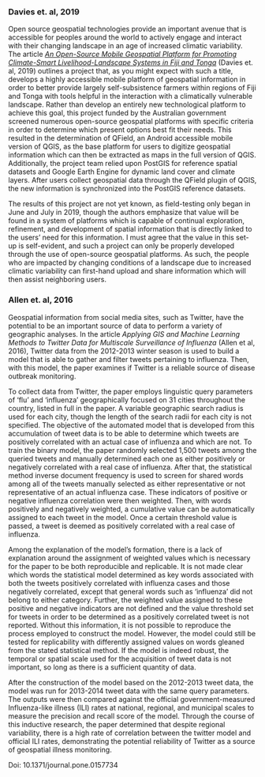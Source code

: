 ### Davies et. al, 2019

Open source geospatial technologies provide an important avenue that is accessible for peoples around the world to actively engage and interact with their changing landscape in an age of increased climatic variability. The article [_An Open-Source Mobile Geospatial Platform for Promoting Climate-Smart Livelihood-Landscape Systems in Fiji and Tonga_](https://www.int-arch-photogramm-remote-sens-spatial-inf-sci.net/XLII-4-W14/31/2019/) (Davies et. al, 2019) outlines a project that, as you might expect with such a title, develops a highly accessible mobile platform of geospatial information in order to better provide largely self-subsistence farmers within regions of Fiji and Tonga with tools helpful in the interaction with a climatically vulnerable landscape. Rather than develop an entirely new technological platform to achieve this goal, this project funded by the Australian government screened numerous open-source geospatial platforms with specific criteria in order to determine which present options best fit their needs. This resulted in the determination of QField, an Android accessible mobile version of QGIS, as the base platform for users to digitize geospatial information which can then be extracted as maps in the full version of QGIS. Additionally, the project team relied upon PostGIS for reference spatial datasets and Google Earth Engine for dynamic land cover and climate layers. After users collect geospatial data through the QField plugin of QGIS, the new information is synchronized into the PostGIS reference datasets.

The results of this project are not yet known, as field-testing only began in June and July in 2019, though the authors emphasize that value will be found in a system of platforms which is capable of continual exploration, refinement, and development of spatial information that is directly linked to the users’ need for this information. I must agree that the value in this set-up is self-evident, and such a project can only be properly developed through the use of open-source geospatial platforms. As such, the people who are impacted by changing conditions of a landscape due to increased climatic variability can first-hand upload and share information which will then assist neighboring users.

### Allen et. al, 2016

Geospatial information from social media sites, such as Twitter, have the potential to be an important source of data to perform a variety of geographic analyses. In the article *Applying GIS and Machine Learning Methods to Twitter Data for Multiscale Surveillance of Influenza* (Allen et al, 2016), Twitter data from the 2012-2013 winter season is used to build a model that is able to gather and filter tweets pertaining to influenza. Then, with this model, the paper examines if Twitter is a reliable source of disease outbreak monitoring. 

To collect data from Twitter, the paper employs linguistic query parameters of ‘flu’ and ‘influenza’ geographically focused on 31 cities throughout the country, listed in full in the paper. A variable geographic search radius is used for each city, though the length of the search radii for each city is not specified. The objective of the automated model that is developed from this accumulation of tweet data is to be able to determine which tweets are positively correlated with an actual case of influenza and which are not. To train the binary model, the paper randomly selected 1,500 tweets among the queried tweets and manually determined each one as either positively or negatively correlated with a real case of influenza. After that, the statistical method inverse document frequency is used to screen for shared words among all of the tweets manually selected as either representative or not representative of an actual influenza case. These indicators of positive or negative influenza correlation were then weighted. Then, with words positively and negatively weighted, a cumulative value can be automatically assigned to each tweet in the model. Once a certain threshold value is passed, a tweet is deemed as positively correlated with a real case of influenza. 

Among the explanation of the model’s formation, there is a lack of explanation around the assignment of weighted values which is necessary for the paper to be both reproducible and replicable. It is not made clear which words the statistical model determined as key words associated with both the tweets positively correlated with influenza cases and those negatively correlated, except that general words such as ‘influenza’ did not belong to either category. Further, the weighted value assigned to these positive and negative indicators are not defined and the value threshold set for tweets in order to be determined as a positively correlated tweet is not reported. Without this information, it is not possible to reproduce the process employed to construct the model. However, the model could still be tested for replicability with differently assigned values on words gleaned from the stated statistical method. If the model is indeed robust, the temporal or spatial scale used for the acquisition of tweet data is not important, so long as there is a sufficient quantity of data. 

After the construction of the model based on the 2012-2013 tweet data, the model was run for 2013-2014 tweet data with the same query parameters. The outputs were then compared against the official government-measured Influenza-like illness (ILI) rates at national, regional, and municipal scales to measure the precision and recall score of the model. Through the course of this inductive research, the paper determined that despite regional variability, there is a high rate of correlation between the twitter model and official ILI rates, demonstrating the potential reliability of Twitter as a source of geospatial illness monitoring. 



Doi: 10.1371/journal.pone.0157734



